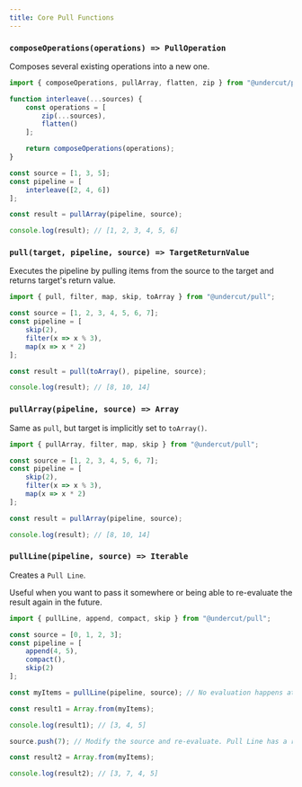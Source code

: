 ```yaml
---
title: Core Pull Functions
---
```


### `composeOperations(operations) => PullOperation`

Composes several existing operations into a new one.

```js
import { composeOperations, pullArray, flatten, zip } from "@undercut/pull";

function interleave(...sources) {
    const operations = [
        zip(...sources),
        flatten()
    ];

    return composeOperations(operations);
}

const source = [1, 3, 5];
const pipeline = [
    interleave([2, 4, 6])
];

const result = pullArray(pipeline, source);

console.log(result); // [1, 2, 3, 4, 5, 6]
```

### `pull(target, pipeline, source) => TargetReturnValue`

Executes the pipeline by pulling items from the source to the target and returns target's return value.

```js
import { pull, filter, map, skip, toArray } from "@undercut/pull";

const source = [1, 2, 3, 4, 5, 6, 7];
const pipeline = [
    skip(2),
    filter(x => x % 3),
    map(x => x * 2)
];

const result = pull(toArray(), pipeline, source);

console.log(result); // [8, 10, 14]
```

### `pullArray(pipeline, source) => Array`

Same as `pull`, but target is implicitly set to `toArray()`.

```js
import { pullArray, filter, map, skip } from "@undercut/pull";

const source = [1, 2, 3, 4, 5, 6, 7];
const pipeline = [
    skip(2),
    filter(x => x % 3),
    map(x => x * 2)
];

const result = pullArray(pipeline, source);

console.log(result); // [8, 10, 14]
```

### `pullLine(pipeline, source) => Iterable`

Creates a `Pull Line`.

Useful when you want to pass it somewhere or being able to re-evaluate the result again in the future.

```js
import { pullLine, append, compact, skip } from "@undercut/pull";

const source = [0, 1, 2, 3];
const pipeline = [
    append(4, 5),
    compact(),
    skip(2)
];

const myItems = pullLine(pipeline, source); // No evaluation happens at this step.

const result1 = Array.from(myItems);

console.log(result1); // [3, 4, 5]

source.push(7); // Modify the source and re-evaluate. Pull Line has a reference to the source.

const result2 = Array.from(myItems);

console.log(result2); // [3, 7, 4, 5]
```

